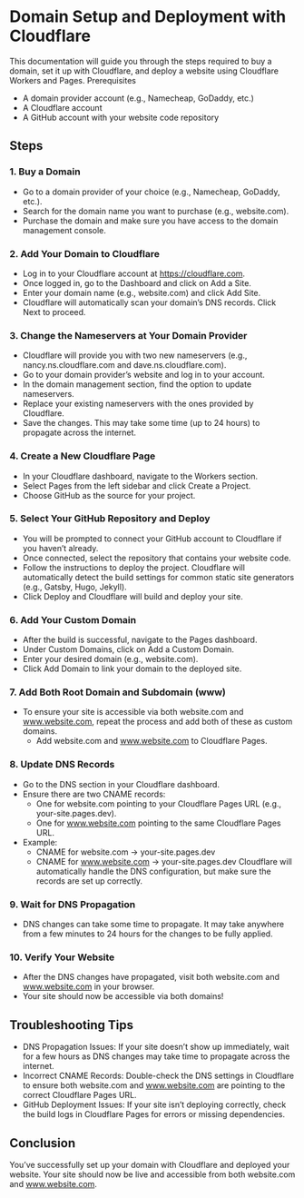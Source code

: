 # Domain Setup and Deployment with Cloudflare
This documentation will guide you through the steps required to buy a domain, set it up with Cloudflare, and deploy a website using Cloudflare Workers and Pages.
Prerequisites
* A domain provider account (e.g., Namecheap, GoDaddy, etc.)
* A Cloudflare account
* A GitHub account with your website code repository

## Steps
### 1. Buy a Domain
* Go to a domain provider of your choice (e.g., Namecheap, GoDaddy, etc.).
* Search for the domain name you want to purchase (e.g., website.com).
* Purchase the domain and make sure you have access to the domain management console.
  
### 2. Add Your Domain to Cloudflare
* Log in to your Cloudflare account at https://cloudflare.com.
* Once logged in, go to the Dashboard and click on Add a Site.
* Enter your domain name (e.g., website.com) and click Add Site.
* Cloudflare will automatically scan your domain’s DNS records. Click Next to proceed.

### 3. Change the Nameservers at Your Domain Provider
* Cloudflare will provide you with two new nameservers (e.g., nancy.ns.cloudflare.com and dave.ns.cloudflare.com).
* Go to your domain provider’s website and log in to your account.
* In the domain management section, find the option to update nameservers.
* Replace your existing nameservers with the ones provided by Cloudflare.
* Save the changes. This may take some time (up to 24 hours) to propagate across the internet.

### 4. Create a New Cloudflare Page
* In your Cloudflare dashboard, navigate to the Workers section.
* Select Pages from the left sidebar and click Create a Project.
* Choose GitHub as the source for your project.

### 5. Select Your GitHub Repository and Deploy
* You will be prompted to connect your GitHub account to Cloudflare if you haven’t already.
* Once connected, select the repository that contains your website code.
* Follow the instructions to deploy the project. Cloudflare will automatically detect the build settings for common static site generators (e.g., Gatsby, Hugo, Jekyll).
* Click Deploy and Cloudflare will build and deploy your site.

### 6. Add Your Custom Domain
* After the build is successful, navigate to the Pages dashboard.
* Under Custom Domains, click on Add a Custom Domain.
* Enter your desired domain (e.g., website.com).
* Click Add Domain to link your domain to the deployed site.

### 7. Add Both Root Domain and Subdomain (www)
* To ensure your site is accessible via both website.com and www.website.com, repeat the process and add both of these as custom domains.
    * Add website.com and www.website.com to Cloudflare Pages.

### 8. Update DNS Records
* Go to the DNS section in your Cloudflare dashboard.
* Ensure there are two CNAME records:
    * One for website.com pointing to your Cloudflare Pages URL (e.g., your-site.pages.dev).
    * One for www.website.com pointing to the same Cloudflare Pages URL.
* Example:
    * CNAME for website.com → your-site.pages.dev
    * CNAME for www.website.com → your-site.pages.dev
Cloudflare will automatically handle the DNS configuration, but make sure the records are set up correctly.

### 9. Wait for DNS Propagation
* DNS changes can take some time to propagate. It may take anywhere from a few minutes to 24 hours for the changes to be fully applied.

### 10. Verify Your Website
* After the DNS changes have propagated, visit both website.com and www.website.com in your browser.
* Your site should now be accessible via both domains!

## Troubleshooting Tips
* DNS Propagation Issues: If your site doesn’t show up immediately, wait for a few hours as DNS changes may take time to propagate across the internet.
* Incorrect CNAME Records: Double-check the DNS settings in Cloudflare to ensure both website.com and www.website.com are pointing to the correct Cloudflare Pages URL.
* GitHub Deployment Issues: If your site isn’t deploying correctly, check the build logs in Cloudflare Pages for errors or missing dependencies.

## Conclusion
You’ve successfully set up your domain with Cloudflare and deployed your website. Your site should now be live and accessible from both website.com and www.website.com.
